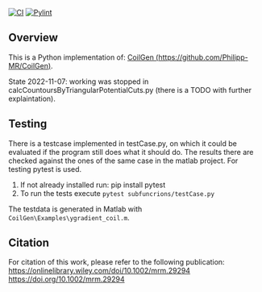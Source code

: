 [![CI](https://github.com/catkira/pyCoilGen/actions/workflows/lint_and_test.yml/badge.svg)](https://github.com/catkira/pyCoilGen/actions/workflows/lint_and_test.yml)
[![Pylint](https://catkira.github.io/pyCoilGen/pylint.svg)](https://github.com/catkira/pyCoilGen/actions/workflows/CI.yml)

## Overview
 
This is a Python implementation of: [CoilGen (https://github.com/Philipp-MR/CoilGen)](https://github.com/Philipp-MR/CoilGen).

State 2022-11-07: working was stopped in calcCountoursByTriangularPotentialCuts.py (there is a TODO with further explaintation).


## Testing

There is a testcase implemented in testCase.py, on which it could be evaluated if the program still does what it should do. The results there are checked against the ones of the same case in the matlab project. For testing pytest is used. 

1. If not already installed run: pip install pytest
2. To run the tests execute `pytest subfuncrions/testCase.py`

The testdata is generated in Matlab with `CoilGen\Examples\ygradient_coil.m`.


## Citation

For citation of this work, please refer to the following publication:
https://onlinelibrary.wiley.com/doi/10.1002/mrm.29294
https://doi.org/10.1002/mrm.29294
